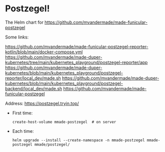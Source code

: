 
# Postzegel!

The Helm chart for https://github.com/mvandermade/made-funicular-postzegel

Some links:

https://github.com/mvandermade/made-funicular-postzegel-reporter-kotlin/blob/main/docker-compose.yml
https://github.com/mvandermade/made-duper-kubernetes/tree/main/kubernetes_playground/postzegel-reporter/app
https://github.com/mvandermade/made-duper-kubernetes/blob/main/kubernetes_playground/postzegel-reporter/local_dev/made.sh
https://github.com/mvandermade/made-duper-kubernetes/blob/main/kubernetes_playground/postzegel-backend/local_dev/made.sh
https://github.com/mvandermade/made-funicular-postzegel

Address: https://postzegel.tryin.top/

* First time:
  ```shell
  create-host-volume mmade-postzegel  # on server
  ```
  
* Each time:
  ```shell
  helm upgrade --install --create-namespace -n mmade-postzegel mmade-postzegel mmade/postzegel/
  ```
